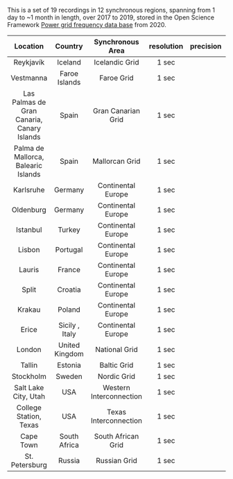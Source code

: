 This is a set of 19 recordings in 12 synchronous regions, spanning from 1 day to ~1 month in length, over 2017 to 2019, stored in the Open Science Framework [Power grid frequency data base](https://osf.io/by5hu/) from 2020.



|Location | Country | Synchronous Area | resolution | precision | date range | number of days |
|:---:|:---:|:---:|:---:|:---:|:---:|:---:|
| Reykjavík | Iceland | Icelandic Grid | 1 sec |   |  |  |
| Vestmanna | Faroe Islands | Faroe Grid | 1 sec |   |  |  |
| Las Palmas de Gran Canaria, Canary Islands | Spain | Gran Canarian Grid | 1 sec |   |  |  |
| Palma de Mallorca, Balearic Islands | Spain | Mallorcan Grid | 1 sec |   |  |  |
| Karlsruhe | Germany | Continental Europe | 1 sec |   |  |  |
| Oldenburg | Germany | Continental Europe | 1 sec |   |  |  |
| Istanbul | Turkey | Continental Europe | 1 sec |   |  |  |
| Lisbon | Portugal | Continental Europe | 1 sec |   |  |  |
| Lauris | France | Continental Europe | 1 sec |   |  |  |
| Split | Croatia | Continental Europe | 1 sec |   |  |  |
| Krakau | Poland | Continental Europe | 1 sec |   |  |  |
| Erice | Sicily , Italy | Continental Europe | 1 sec |   |  |  |
| London | United Kingdom | National Grid | 1 sec |   |  |  |
| Tallin | Estonia | Baltic Grid | 1 sec |   |  |  |
| Stockholm | Sweden | Nordic Grid | 1 sec |   |  |  |
| Salt Lake City, Utah | USA | Western Interconnection | 1 sec |   |  |  |
| College Station, Texas | USA | Texas Interconnection | 1 sec |   |  |  |
| Cape Town | South Africa | South African Grid | 1 sec |   |  |  |
| St. Petersburg | Russia | Russian Grid | 1 sec |   |  |  |
